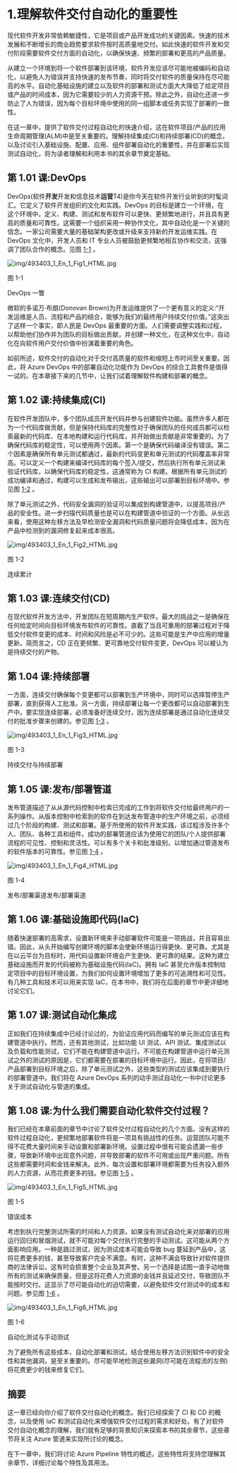 # 1.理解软件交付自动化的重要性

现代软件开发非常依赖敏捷性，它是项目或产品开发成功的关键因素。快速的技术发展和不断增长的商业趋势要求软件按时高质量地交付。如此快速的软件开发和交付阶段需要软件交付方面的自动化，以确保快速、频繁的部署和更高的产品质量。

从建立一个环境到将一个软件部署到该环境，软件开发应该尽可能地被编码和自动化，以避免人为错误并支持快速的发布节奏，同时将交付软件的质量保持在尽可能高的水平。自动化基础设施的建立以及软件的部署和测试方面大大降低了给定项目或产品的时间成本，因为它需要较少的人力资源干预。除此之外，自动化还进一步防止了人为错误，因为每个目标环境中使用的同一组脚本或任务实现了部署的一致性。

在这一章中，提供了软件交付过程自动化的快速介绍，这在软件项目/产品的应用生命周期管理(ALM)中是至关重要的。理解持续集成(CI)和持续部署(CD)的概念，以及讨论引入基础设施、配置、应用、组件部署自动化的重要性，并在部署后实现测试自动化，将为读者理解和利用本书的其余章节奠定基础。

## 第 1.01 课:DevOps

DevOps(软件**开发**开发和信息技术**运营**T4)是你今天在软件开发行业听到的时髦词汇。它定义了软件开发组织的文化和实践。DevOps 的目标是建立一个环境，在这个环境中，定义、构建、测试和发布软件可以更快、更频繁地进行，并且具有更高的质量和可靠性。这需要一个组织采用一种协作文化，其中自动化是一个关键的信念。一家公司需要大量的基础架构更改或升级来支持新的开发运维实践。在 DevOps 文化中，开发人员和 IT 专业人员被鼓励更频繁地相互协作和交流，这强调了团队合作的概念。见图 [1-1](#Fig1) 。

![img/493403_1_En_1_Fig1_HTML.jpg](img/493403_1_En_1_Fig1_HTML.jpg)

图 1-1

DevOps 一瞥

微软的多诺万·布朗(Donovan Brown)为开发运维提供了一个更有意义的定义:“开发运维是人员、流程和产品的结合，能够为我们的最终用户持续交付价值。”这突出了这样一个事实，即人民是 DevOps 最重要的方面。人们需要调整实践和过程，以帮助他们协作并为团队的目标做出贡献，并创建一种文化，在这种文化中，自动化在向软件用户交付价值中扮演着重要的角色。

如前所述，软件交付的自动化对于交付高质量的软件和缩短上市时间至关重要。因此，将 Azure DevOps 中的部署自动化功能作为 DevOps 的综合工具套件是值得一试的。在本章接下来的几节中，让我们试着理解软件构建和部署的概念。

## 第 1.02 课:持续集成(CI)

在软件开发团队中，多个团队成员开发代码并参与创建软件功能。虽然许多人都在为一个代码库做贡献，但是保持代码库的完整性对于确保团队的任何成员都可以检索最新的代码库、在本地构建和运行代码库，并开始做出贡献是非常重要的。为了确保代码库的稳定性，可以使用两个因素。第一个是确保代码编译没有错误。第二个因素是确保所有单元测试都通过，最新的代码变更和单元测试的代码覆盖率非常高。可以定义一个构建来编译代码库的每个签入/提交，然后执行所有单元测试来验证代码库，以确保代码库的稳定性，这通常称为 CI 构建。根据所有单元测试的成功编译和通过，构建可以生成和发布输出，这些输出可以部署到目标环境中。参见图 [1-2](#Fig2) 。

除了单元测试之外，代码安全漏洞的验证可以集成到构建管道中，以提高项目/产品的安全性。进一步扫描代码质量也是可以在构建管道中验证的一个方面。从长远来看，使用这种左移方法及早检测安全漏洞和代码质量问题将会降低成本，因为在产品中检测到的漏洞修复起来成本很高。

![img/493403_1_En_1_Fig2_HTML.jpg](img/493403_1_En_1_Fig2_HTML.jpg)

图 1-2

连续累计

## 第 1.03 课:连续交付(CD)

在现代软件开发方法中，开发团队在短周期内生产软件。最大的挑战之一是确保在任何给定时间向目标环境发布软件的可靠性。直截了当且可重用的部署过程对于降低交付软件变更的成本、时间和风险是必不可少的。这些可能是生产中应用的增量更新。简而言之，CD 正在更频繁、更可靠地交付软件变更，DevOps 可以被认为是持续交付的产物。

## 第 1.04 课:持续部署

一方面，连续交付确保每个变更都可以部署到生产环境中，同时可以选择暂停生产部署，直到获得人工批准。另一方面，持续部署让每一个更改都可以自动部署到生产中。要实现连续部署，必须准备好连续交付，因为连续部署是通过自动化连续交付的批准步骤来创建的。参见图 [1-3](#Fig3) 。

![img/493403_1_En_1_Fig3_HTML.jpg](img/493403_1_En_1_Fig3_HTML.jpg)

图 1-3

持续交付与持续部署

## 第 1.05 课:发布/部署管道

发布管道描述了从从源代码控制中检索已完成的工作到将软件交付给最终用户的一系列操作。从版本控制中检索到的软件在到达发布管道中的生产环境之前，必须经过几个阶段的构建、测试和部署。基于所使用的软件开发实践，该过程涉及许多个人、团队、各种工具和组件。成功的部署管道应该为使用它的团队/个人提供部署流程的可见性、控制和灵活性。可以有多个关卡和批准级别，以增加通过管道发布的软件版本的可靠性。参见图 [1-4](#Fig4) 。

![img/493403_1_En_1_Fig4_HTML.jpg](img/493403_1_En_1_Fig4_HTML.jpg)

图 1-4

发布/部署渠道发布/部署渠道

## 第 1.06 课:基础设施即代码(IaC)

随着快速部署的高需求，设置新环境来手动部署软件可能是一项挑战，并且容易出错。因此，从头开始编写创建环境的脚本会使新环境运行得更快、更可靠。尤其是在以云平台为目标时，用代码设置新环境会产生更快、更可靠的结果。这种为建立基础设施而开发的代码被称为基础设施代码(IaC)。拥有 IaC 甚至允许版本控制给定项目中的目标环境设置，为我们如何设置环境增加了更多的可追溯性和可见性。有几种工具和技术可以用来实现 IaC，在本书中，我们将在后面的章节中更详细地讨论它们。

## 第 1.07 课:测试自动化集成

正如我们在持续集成中已经讨论过的，为验证应用代码而编写的单元测试应该在构建管道中执行。然而，还有其他测试，比如功能 UI 测试、API 测试、集成测试以及负载和性能测试，它们不能在构建管道中运行。不可能在构建管道中运行单元测试之外的测试的原因是，它们都需要在部署的目标环境中运行。因此，在将项目/产品部署到目标环境之后，除了单元测试之外，这些类型的测试应该集成到要执行的部署管道中。我们将在 Azure DevOps 系列的动手测试自动化一书中讨论更多关于测试自动化与管道的集成。

## 第 1.08 课:为什么我们需要自动化软件交付过程？

我们已经在本章前面的章节中讨论了软件交付过程自动化的几个方面。没有这样的软件过程自动化，更频繁地部署软件将是一项具有挑战性的任务。运营团队可能不得不花费大量时间来手动设置和部署新环境。设置过程中很有可能会遗漏一些步骤，导致新环境中出现意外问题，并导致部署的软件不可用或出现严重问题。所有这些都需要时间和金钱来解决。此外，每次设置和部署环境都需要为任务投入额外的人力资源，从而花费更多的钱。参见图 [1-5](#Fig5) 。

![img/493403_1_En_1_Fig5_HTML.jpg](img/493403_1_En_1_Fig5_HTML.jpg)

图 1-5

错误成本

考虑到执行完整测试所需的时间和人力资源，如果没有测试自动化来对部署的应用运行回归和冒烟测试，就不可能对每个交付执行完整的手动测试。这可能从两个方面影响应用。一种是跳过测试，因为测试成本可能会导致 bug 蔓延到产品中，这将花费更多的钱，甚至导致客户完全不满意。有时，这种不满会导致针对软件提供商的法律诉讼，这有时会损害整个企业及其声誉。另一个选择是试图一直手动地做所有的测试来确保质量，但是这将花费人力资源的金钱并且延迟交付，导致团队不能按时交付。这显示了尽可能自动化的迫切需要，以避免软件交付测试中的成本和问题。参见图 [1-6](#Fig6) 。

![img/493403_1_En_1_Fig6_HTML.jpg](img/493403_1_En_1_Fig6_HTML.jpg)

图 1-6

自动化测试与手动测试

为了避免所有这些成本，自动化部署和测试，结合使用左移方法识别软件中的安全性和其他漏洞，是至关重要的。尽可能早地检测这些漏洞(尽可能在流程流的左侧)将花费更少的钱来修复它们。

## 摘要

这一章已经向你介绍了软件交付自动化的概念。我们已经探索了 CI 和 CD 的概念，以及使用 IaC 和测试自动化来增强软件交付过程的需求和好处。有了对软件交付自动化概念的理解，我们就有足够的背景知识来探索本书的其余章节，这些章节将关注 Azure 管道来实现所讨论的概念。

在下一章中，我们将讨论 Azure Pipeline 特性的概述，这些特性将支持您理解其余章节，详细讨论每个特性及其用法。